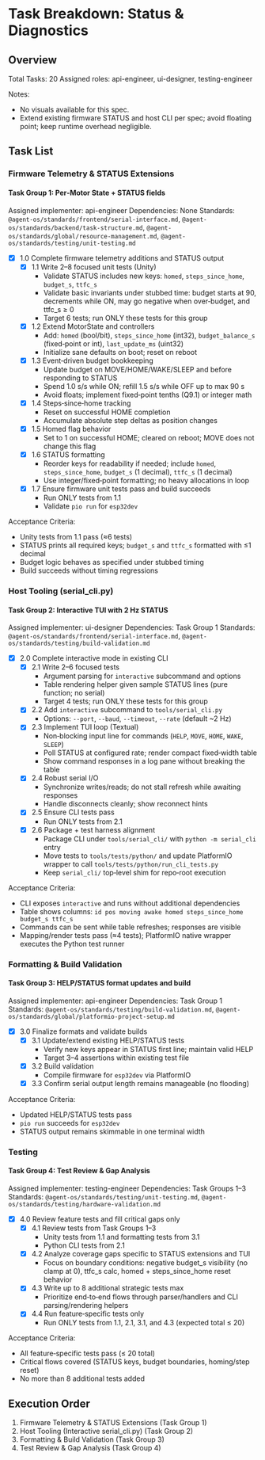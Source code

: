 # Task Breakdown: Status & Diagnostics

## Overview
Total Tasks: 20
Assigned roles: api-engineer, ui-designer, testing-engineer

Notes:
- No visuals available for this spec.
- Extend existing firmware STATUS and host CLI per spec; avoid floating point; keep runtime overhead negligible.

## Task List

### Firmware Telemetry & STATUS Extensions

#### Task Group 1: Per‑Motor State + STATUS fields
Assigned implementer: api-engineer
Dependencies: None
Standards: `@agent-os/standards/frontend/serial-interface.md`, `@agent-os/standards/backend/task-structure.md`, `@agent-os/standards/global/resource-management.md`, `@agent-os/standards/testing/unit-testing.md`

- [x] 1.0 Complete firmware telemetry additions and STATUS output
  - [x] 1.1 Write 2–8 focused unit tests (Unity)
    - Validate STATUS includes new keys: `homed`, `steps_since_home`, `budget_s`, `ttfc_s`
    - Validate basic invariants under stubbed time: budget starts at 90, decrements while ON, may go negative when over‑budget, and ttfc_s ≥ 0
    - Target 6 tests; run ONLY these tests for this group
  - [x] 1.2 Extend MotorState and controllers
    - Add: `homed` (bool/bit), `steps_since_home` (int32), `budget_balance_s` (fixed‑point or int), `last_update_ms` (uint32)
    - Initialize sane defaults on boot; reset on reboot
  - [x] 1.3 Event‑driven budget bookkeeping
    - Update budget on MOVE/HOME/WAKE/SLEEP and before responding to STATUS
    - Spend 1.0 s/s while ON; refill 1.5 s/s while OFF up to max 90 s
    - Avoid floats; implement fixed‑point tenths (Q9.1) or integer math
  - [x] 1.4 Steps‑since‑home tracking
    - Reset on successful HOME completion
    - Accumulate absolute step deltas as position changes
  - [x] 1.5 Homed flag behavior
    - Set to 1 on successful HOME; cleared on reboot; MOVE does not change this flag
  - [x] 1.6 STATUS formatting
    - Reorder keys for readability if needed; include `homed`, `steps_since_home`, `budget_s` (1 decimal), `ttfc_s` (1 decimal)
    - Use integer/fixed‑point formatting; no heavy allocations in loop
  - [x] 1.7 Ensure firmware unit tests pass and build succeeds
    - Run ONLY tests from 1.1
    - Validate `pio run` for `esp32dev`

Acceptance Criteria:
- Unity tests from 1.1 pass (≈6 tests)
- STATUS prints all required keys; `budget_s` and `ttfc_s` formatted with ≤1 decimal
- Budget logic behaves as specified under stubbed timing
- Build succeeds without timing regressions

### Host Tooling (serial_cli.py)

#### Task Group 2: Interactive TUI with 2 Hz STATUS
Assigned implementer: ui-designer
Dependencies: Task Group 1
Standards: `@agent-os/standards/frontend/serial-interface.md`, `@agent-os/standards/testing/build-validation.md`

- [x] 2.0 Complete interactive mode in existing CLI
  - [x] 2.1 Write 2–6 focused tests
    - Argument parsing for `interactive` subcommand and options
    - Table rendering helper given sample STATUS lines (pure function; no serial)
    - Target 4 tests; run ONLY these tests for this group
  - [x] 2.2 Add `interactive` subcommand to `tools/serial_cli.py`
    - Options: `--port`, `--baud`, `--timeout`, `--rate` (default ~2 Hz)
  - [x] 2.3 Implement TUI loop (Textual)
    - Non‑blocking input line for commands (`HELP`, `MOVE`, `HOME`, `WAKE`, `SLEEP`)
    - Poll STATUS at configured rate; render compact fixed‑width table
    - Show command responses in a log pane without breaking the table
  - [x] 2.4 Robust serial I/O
    - Synchronize writes/reads; do not stall refresh while awaiting responses
    - Handle disconnects cleanly; show reconnect hints
  - [x] 2.5 Ensure CLI tests pass
    - Run ONLY tests from 2.1
  - [x] 2.6 Package + test harness alignment
    - Package CLI under `tools/serial_cli/` with `python -m serial_cli` entry
    - Move tests to `tools/tests/python/` and update PlatformIO wrapper to call `tools/tests/python/run_cli_tests.py`
    - Keep `serial_cli/` top‑level shim for repo‑root execution

Acceptance Criteria:
- CLI exposes `interactive` and runs without additional dependencies
- Table shows columns: `id pos moving awake homed steps_since_home budget_s ttfc_s`
- Commands can be sent while table refreshes; responses are visible
- Mapping/render tests pass (≈4 tests); PlatformIO native wrapper executes the Python test runner

### Formatting & Build Validation

#### Task Group 3: HELP/STATUS format updates and build
Assigned implementer: api-engineer
Dependencies: Task Group 1
Standards: `@agent-os/standards/testing/build-validation.md`, `@agent-os/standards/global/platformio-project-setup.md`

- [x] 3.0 Finalize formats and validate builds
  - [x] 3.1 Update/extend existing HELP/STATUS tests
    - Verify new keys appear in STATUS first line; maintain valid HELP
    - Target 3–4 assertions within existing test file
  - [x] 3.2 Build validation
    - Compile firmware for `esp32dev` via PlatformIO
  - [x] 3.3 Confirm serial output length remains manageable (no flooding)

Acceptance Criteria:
- Updated HELP/STATUS tests pass
- `pio run` succeeds for `esp32dev`
- STATUS output remains skimmable in one terminal width

### Testing

#### Task Group 4: Test Review & Gap Analysis
Assigned implementer: testing-engineer
Dependencies: Task Groups 1–3
Standards: `@agent-os/standards/testing/unit-testing.md`, `@agent-os/standards/testing/hardware-validation.md`

- [x] 4.0 Review feature tests and fill critical gaps only
  - [x] 4.1 Review tests from Task Groups 1–3
    - Unity tests from 1.1 and formatting tests from 3.1
    - Python CLI tests from 2.1
  - [x] 4.2 Analyze coverage gaps specific to STATUS extensions and TUI
    - Focus on boundary conditions: negative budget_s visibility (no clamp at 0), ttfc_s calc, homed + steps_since_home reset behavior
  - [x] 4.3 Write up to 8 additional strategic tests max
    - Prioritize end‑to‑end flows through parser/handlers and CLI parsing/rendering helpers
  - [x] 4.4 Run feature‑specific tests only
    - Run ONLY tests from 1.1, 2.1, 3.1, and 4.3 (expected total ≤ 20)

Acceptance Criteria:
- All feature‑specific tests pass (≤ 20 total)
- Critical flows covered (STATUS keys, budget boundaries, homing/step reset)
- No more than 8 additional tests added

## Execution Order
1. Firmware Telemetry & STATUS Extensions (Task Group 1)
2. Host Tooling (Interactive serial_cli.py) (Task Group 2)
3. Formatting & Build Validation (Task Group 3)
4. Test Review & Gap Analysis (Task Group 4)
